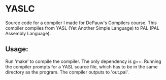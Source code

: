 YASLC
=====

Source code for a compiler I made for DePauw's Compilers course. This compiler compiles from YASL (Yet Another Simple Language) to PAL (PAL Assembly Language).

## Usage:
Run 'make' to compile the compiler. The only dependency is g++.
Running the compiler prompts for a YASL source file, which has to be in the same directory as the program. The compiler outputs to 'out.pal'.
